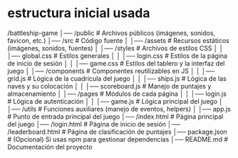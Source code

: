 # estructura inicial usada

/battleship-game
│── /public               # Archivos públicos (imágenes, sonidos, favicon, etc.)
│── /src                  # Código fuente
│   │── /assets           # Recursos estáticos (imágenes, sonidos, fuentes)
│   │── /styles           # Archivos de estilos CSS
│   │   │── global.css    # Estilos generales
│   │   │── login.css     # Estilos de la página de inicio de sesión
│   │   │── game.css      # Estilos del tablero y la interfaz del juego
│   │── /components       # Componentes reutilizables en JS
│   │   │── grid.js       # Lógica de la cuadrícula del juego
│   │   │── ships.js      # Lógica de las naves y su colocación
│   │   │── scoreboard.js # Manejo de puntajes y almacenamiento
│   │── /pages            # Módulos de cada página
│   │   │── login.js      # Lógica de autenticación
│   │   │── game.js       # Lógica principal del juego
│   │── /utils            # Funciones auxiliares (manejo de eventos, helpers)
│   │── app.js            # Punto de entrada principal del juego
│── /index.html           # Página principal del juego
│── /login.html           # Página de inicio de sesión
│── /leaderboard.html     # Página de clasificación de puntajes
│── package.json          # (Opcional) Si usas npm para gestionar dependencias
│── README.md             # Documentación del proyecto

